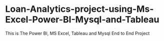 # Loan-Analytics-project-using-Ms-Excel-Power-BI-Mysql-and-Tableau
This is The Power BI, MS Excel, Tableau and Mysql End to End Project
